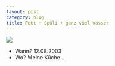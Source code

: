 ```yaml
---
layout: post
category: blog
title: Fett + Spüli + ganz viel Wasser
---
```


![](/images-blog/old-blogs/IMG_1578.jpg)

* Wann? 12.08.2003
* Wo? Meine Küche...
